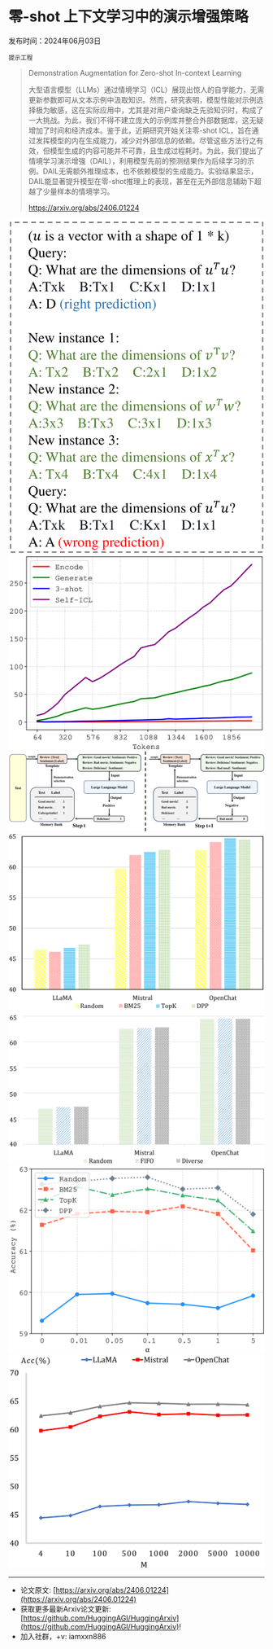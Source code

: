 # 零-shot 上下文学习中的演示增强策略
发布时间：2024年06月03日

`提示工程`
> Demonstration Augmentation for Zero-shot In-context Learning
>
> 大型语言模型（LLMs）通过情境学习（ICL）展现出惊人的自学能力，无需更新参数即可从文本示例中汲取知识。然而，研究表明，模型性能对示例选择极为敏感，这在实际应用中，尤其是对用户查询缺乏先验知识时，构成了一大挑战。为此，我们不得不建立庞大的示例库并整合外部数据库，这无疑增加了时间和经济成本。鉴于此，近期研究开始关注零-shot ICL，旨在通过发挥模型的内在生成能力，减少对外部信息的依赖。尽管这些方法行之有效，但模型生成的内容可能并不可靠，且生成过程耗时。为此，我们提出了情境学习演示增强（DAIL），利用模型先前的预测结果作为后续学习的示例。DAIL无需额外推理成本，也不依赖模型的生成能力。实验结果显示，DAIL能显著提升模型在零-shot推理上的表现，甚至在无外部信息辅助下超越了少量样本的情境学习。
>
> https://arxiv.org/abs/2406.01224

![](https://raw.githubusercontent.com/HuggingAGI/HuggingArxiv/main/paper_images/2406.01224/x1.png)
![](https://raw.githubusercontent.com/HuggingAGI/HuggingArxiv/main/paper_images/2406.01224/x2.png)
![](https://raw.githubusercontent.com/HuggingAGI/HuggingArxiv/main/paper_images/2406.01224/x3.png)
![](https://raw.githubusercontent.com/HuggingAGI/HuggingArxiv/main/paper_images/2406.01224/x4.png)
![](https://raw.githubusercontent.com/HuggingAGI/HuggingArxiv/main/paper_images/2406.01224/x5.png)
![](https://raw.githubusercontent.com/HuggingAGI/HuggingArxiv/main/paper_images/2406.01224/x6.png)
![](https://raw.githubusercontent.com/HuggingAGI/HuggingArxiv/main/paper_images/2406.01224/x7.png)

<hr />

- 论文原文: [https://arxiv.org/abs/2406.01224](https://arxiv.org/abs/2406.01224)
- 获取更多最新Arxiv论文更新: [https://github.com/HuggingAGI/HuggingArxiv](https://github.com/HuggingAGI/HuggingArxiv)!
- 加入社群，+v: iamxxn886